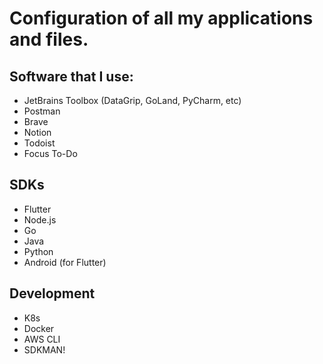# Configuration of all my applications and files.

## Software that I use:
- JetBrains Toolbox (DataGrip, GoLand, PyCharm, etc)
- Postman
- Brave
- Notion
- Todoist
- Focus To-Do

## SDKs
- Flutter
- Node.js
- Go
- Java
- Python
- Android (for Flutter)

## Development
- K8s
- Docker
- AWS CLI
- SDKMAN!
